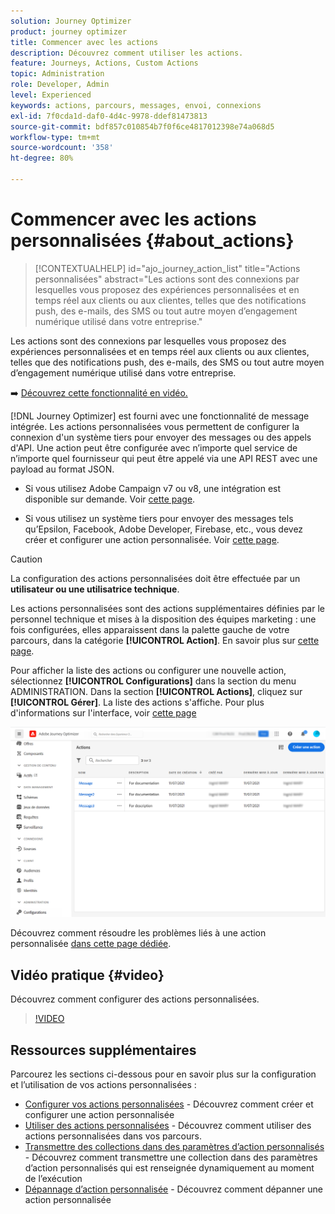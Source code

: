 ```yaml
---
solution: Journey Optimizer
product: journey optimizer
title: Commencer avec les actions
description: Découvrez comment utiliser les actions.
feature: Journeys, Actions, Custom Actions
topic: Administration
role: Developer, Admin
level: Experienced
keywords: actions, parcours, messages, envoi, connexions
exl-id: 7f0cda1d-daf0-4d4c-9978-ddef81473813
source-git-commit: bdf857c010854b7f0f6ce4817012398e74a068d5
workflow-type: tm+mt
source-wordcount: '358'
ht-degree: 80%

---
```


# Commencer avec les actions personnalisées {#about_actions}

>[!CONTEXTUALHELP]
>id="ajo_journey_action_list"
>title="Actions personnalisées"
>abstract="Les actions sont des connexions par lesquelles vous proposez des expériences personnalisées et en temps réel aux clients ou aux clientes, telles que des notifications push, des e-mails, des SMS ou tout autre moyen d’engagement numérique utilisé dans votre entreprise."

Les actions sont des connexions par lesquelles vous proposez des expériences personnalisées et en temps réel aux clients ou aux clientes, telles que des notifications push, des e-mails, des SMS ou tout autre moyen d’engagement numérique utilisé dans votre entreprise.

➡️ [Découvrez cette fonctionnalité en vidéo.](#video)

[!DNL Journey Optimizer] est fourni avec une fonctionnalité de message intégrée. Les actions personnalisées vous permettent de configurer la connexion d&#39;un système tiers pour envoyer des messages ou des appels d&#39;API. Une action peut être configurée avec n’importe quel service de n’importe quel fournisseur qui peut être appelé via une API REST avec une payload au format JSON.

* Si vous utilisez Adobe Campaign v7 ou v8, une intégration est disponible sur demande. Voir [cette page](../action/acc-action.md).

* Si vous utilisez un système tiers pour envoyer des messages tels qu’Epsilon, Facebook, Adobe Developer, Firebase, etc., vous devez créer et configurer une action personnalisée. Voir [cette page](../action/about-custom-action-configuration.md).

>[!CAUTION]
>
>La configuration des actions personnalisées doit être effectuée par un **utilisateur ou une utilisatrice technique**.

Les actions personnalisées sont des actions supplémentaires définies par le personnel technique et mises à la disposition des équipes marketing : une fois configurées, elles apparaissent dans la palette gauche de votre parcours, dans la catégorie **[!UICONTROL Action]**. En savoir plus sur [cette page](../building-journeys/about-journey-activities.md#action-activities).

Pour afficher la liste des actions ou configurer une nouvelle action, sélectionnez **[!UICONTROL Configurations]** dans la section du menu ADMINISTRATION. Dans la section **[!UICONTROL Actions]**, cliquez sur **[!UICONTROL Gérer]**. La liste des actions s&#39;affiche. Pour plus d&#39;informations sur l&#39;interface, voir [cette page](../start/user-interface.md)

![](assets/custom1.png)

Découvrez comment résoudre les problèmes liés à une action personnalisée [dans cette page dédiée](../action/troubleshoot-custom-action.md).

## Vidéo pratique {#video}

Découvrez comment configurer des actions personnalisées.

>[!VIDEO](https://video.tv.adobe.com/v/3428396?quality=12)

## Ressources supplémentaires

Parcourez les sections ci-dessous pour en savoir plus sur la configuration et l’utilisation de vos actions personnalisées :

* [Configurer vos actions personnalisées](../action/about-custom-action-configuration.md) - Découvrez comment créer et configurer une action personnalisée
* [Utiliser des actions personnalisées](../building-journeys/using-custom-actions.md) - Découvrez comment utiliser des actions personnalisées dans vos parcours.
* [Transmettre des collections dans des paramètres d’action personnalisés](../building-journeys/collections.md) - Découvrez comment transmettre une collection dans des paramètres d’action personnalisés qui est renseignée dynamiquement au moment de l’exécution
* [Dépannage d’action personnalisée](../action/troubleshoot-custom-action.md) - Découvrez comment dépanner une action personnalisée

